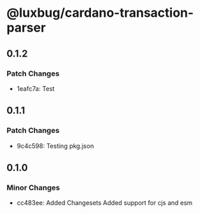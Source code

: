 # @luxbug/cardano-transaction-parser

## 0.1.2

### Patch Changes

- 1eafc7a: Test

## 0.1.1

### Patch Changes

- 9c4c598: Testing pkg.json

## 0.1.0

### Minor Changes

- cc483ee: Added Changesets
  Added support for cjs and esm

